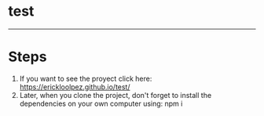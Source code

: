 # test
---
# Steps
1. If you want to see the proyect click here: https://erickloolpez.github.io/test/
2. Later, when you clone the project, don't forget to install the dependencies on your own computer using: npm i
